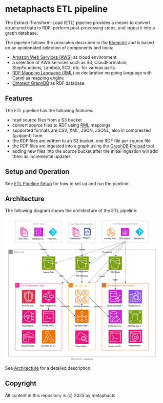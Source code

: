 # metaphacts ETL pipeline

The Extract-Transform-Load (ETL) pipeline provides a means to convert structured data to RDF, perform post-processing steps, and ingest it into a graph database.

The pipeline follows the principles described in the [Blueprint](docs/Blueprint.md) and is based on an opinionated selection of components and tools:

* [Amazon Web Services (AWS)](https://aws.amazon.com/) as cloud environment
* a selection of AWS services such as S3, CloudFormation, StepFunctions, Lambda, EC2, etc. for various parts
* [RDF Mapping Language (RML)](https://rml.io/specs/rml/) as declarative mapping language with [Carml](https://github.com/carml/carml) as mapping engine
* [Ontotext GraphDB](https://graphdb.ontotext.com/) as RDF database

## Features

The ETL pipeline has the following features:

* read source files from a S3 bucket
* convert source files to RDF using [RML](https://rml.io/specs/rml/) mappings
* supported formats are CSV, XML, JSON, JSONL, also in compressed (gzipped) form
* the RDF files are written to an S3 bucket, one RDF file per source file
* the RDF files are ingested into a graph using the [GraphDB Preload](https://graphdb.ontotext.com/documentation/10.4/loading-data-using-importrdf.html#load-vs-preload) tool
* adding new files into the source bucket after the initial ingestion will add them as incremental updates

## Setup and Operation

See [ETL Pipeline Setup](docs/Setup.md) for how to set up and run the pipeline.

## Architecture

The following diagram shows the architecture of the ETL pipeline:

<img src="docs/etl-pipeline-architecture.drawio.svg">

See [Architecture](docs/Architecture.md) for a detailed description.

## Copyright

All content in this repository is (c) 2023 by metaphacts.
